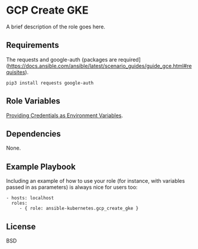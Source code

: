 GCP Create GKE 
==============

A brief description of the role goes here.

Requirements
------------

The requests and google-auth {packages are required](https://docs.ansible.com/ansible/latest/scenario_guides/guide_gce.html#requisites).

```
pip3 install requests google-auth
```


Role Variables
--------------

[Providing Credentials as Environment Variables](https://docs.ansible.com/ansible/latest/scenario_guides/guide_gce.html#providing-credentials-as-environment-variables).

Dependencies
------------

None.

Example Playbook
----------------

Including an example of how to use your role (for instance, with variables passed in as parameters) is always nice for users too:

    - hosts: localhost
      roles:
         - { role: ansible-kubernetes.gcp_create_gke }

License
-------

BSD
